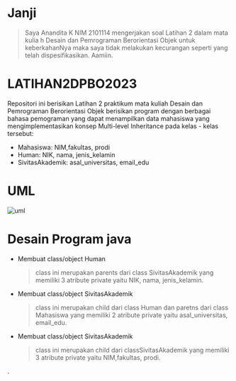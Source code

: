 # Janji

> Saya Anandita K NIM 2101114 mengerjakan soal Latihan 2 dalam mata kulia
h Desain dan Pemrograman Berorientasi Objek untuk keberkahanNya maka saya 
tidak melakukan kecurangan seperti yang telah dispesifikasikan. Aamiin.

# LATIHAN2DPBO2023
Repositori ini berisikan Latihan 2 praktikum mata kuliah Desain dan Pemrograman Berorientasi Objek berisikan program dengan berbagai bahasa pemograman yang dapat menampilkan data mahasiswa yang mengimplementasikan konsep Multi-level Inheritance  pada kelas - kelas tersebut:
- Mahasiswa: NIM,fakultas, prodi
- Human: NIK, nama, jenis_kelamin
- SivitasAkademik: asal_universitas, email_edu
# UML
  ![uml](https://user-images.githubusercontent.com/100897554/221386579-3b9eed6e-49be-474e-8f97-70ac380ab147.png)
# Desain Program java
- Membuat class/object Human 
  >class ini merupakan parents dari class SivitasAkademik yang memiliki 3 atribute private yaitu NIK, nama, jenis_kelamin.
- Membuat class/object SivitasAkademik
  >class ini merupakan child dari class Human dan paretns dari class Mahasiswa yang memiliki 2 atribute private yaitu  asal_universitas, email_edu.
 - Membuat class/object SivitasAkademik
   >class ini merupakan child dari classSivitasAkademik yang memiliki 3 atribute private yaitu NIM,fakultas, prodi.


 .

